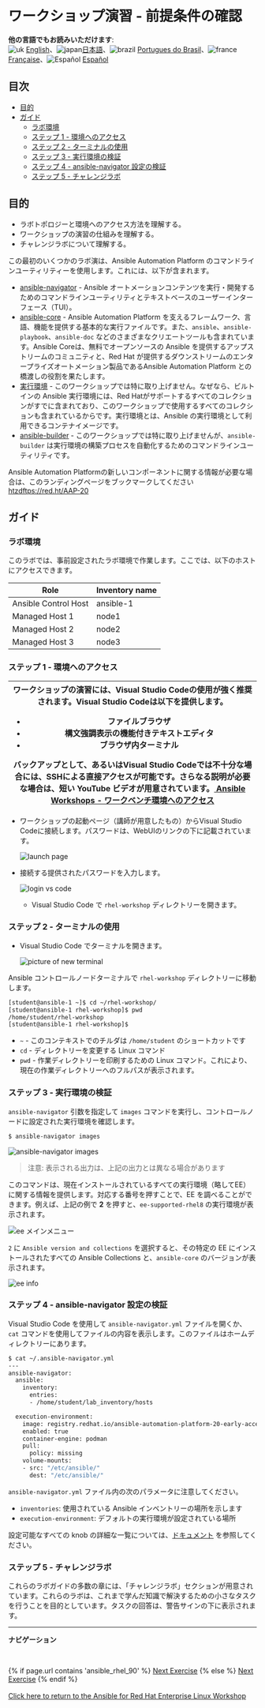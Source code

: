 # ワークショップ演習 - 前提条件の確認

**他の言語でもお読みいただけます**:
<br>![uk](../../../images/uk.png) [English](README.md)、![japan](../../../images/japan.png)[日本語](README.ja.md)、![brazil](../../../images/brazil.png) [Portugues do Brasil](README.pt-br.md)、![france](../../../images/fr.png) [Française](README.fr.md)、![Español](../../../images/col.png) [Español](README.es.md)

## 目次

* [目的](#目的)
* [ガイド](#ガイド)
   * [ラボ環境](#ラボ環境)
   * [ステップ 1 - 環境へのアクセス](#ステップ-1---環境へのアクセス)
   * [ステップ 2 - ターミナルの使用](#ステップ-2---ターミナルの使用)
   * [ステップ 3 - 実行環境の検証](#ステップ-3---実行環境の検証)
   * [ステップ 4 - ansible-navigator 設定の検証](#ステップ-4---ansible-navigator-設定の検証)
   * [ステップ 5 - チャレンジラボ](#ステップ-5---チャレンジラボ)

## 目的

* ラボトポロジーと環境へのアクセス方法を理解する。
* ワークショップの演習の仕組みを理解する。
* チャレンジラボについて理解する。

この最初のいくつかのラボ演は、Ansible Automation Platform のコマンドラインユーティリティーを使用します。これには、以下が含まれます。

- [ansible-navigator](https://github.com/ansible/ansible-navigator) - Ansible オートメーションコンテンツを実行・開発するためのコマンドラインユーティリティとテキストベースのユーザーインターフェース（TUI）。
- [ansible-core](https://docs.ansible.com/core.html) - Ansible Automation Platform を支えるフレームワーク、言語、機能を提供する基本的な実行ファイルです。また、`ansible`、`ansible-playbook`、`ansible-doc` などのさまざまなクリエートツールも含まれています。Ansible Coreは、無料でオープンソースの Ansible を提供するアップストリームのコミュニティと、Red Hat が提供するダウンストリームのエンタープライズオートメーション製品であるAnsible Automation Platform との橋渡しの役割を果たします。
- [実行環境](https://docs.ansible.com/automation-controller/latest/html/userguide/execution_environments.html) - このワークショップでは特に取り上げません。なぜなら、ビルトインの Ansible 実行環境には、Red Hatがサポートするすべてのコレクションがすでに含まれており、このワークショップで使用するすべてのコレクションも含まれているからです。実行環境とは、Ansible の実行環境として利用できるコンテナイメージです。
- [ansible-builder](https://github.com/ansible/ansible-builder) - このワークショップでは特に取り上げませんが、`ansible-builder` は実行環境の構築プロセスを自動化するためのコマンドラインユーティリティです。

Ansible Automation Platformの新しいコンポーネントに関する情報が必要な場合は、このランディングページをブックマークしてください [htzdftps://red.ht/AAP-20](https://red.ht/AAP-20)

## ガイド

### ラボ環境

このラボでは、事前設定されたラボ環境で作業します。ここでは、以下のホストにアクセスできます。

| Role                 | Inventory name |
| ---------------------| ---------------|
| Ansible Control Host | ansible-1      |
| Managed Host 1       | node1          |
| Managed Host 2       | node2          |
| Managed Host 3       | node3          |

### ステップ 1 - 環境へのアクセス

<table>
<thead>
  <tr>
    <th>ワークショップの演習には、Visual Studio Codeの使用が強く推奨されます。Visual Studio Codeは以下を提供します。
    <ul>
    <li> ファイルブラウザ</li>
    <li>構文強調表示の機能付きテキストエディタ</li>
    <li>ブラウザ内ターミナル</li>
    </ul>
    バックアップとして、あるいはVisual Studio Codeでは不十分な場合には、SSHによる直接アクセスが可能です。さらなる説明が必要な場合は、短い YouTube ビデオが用意されています。<a href="https://youtu.be/Y_Gx4ZBfcuk"> Ansible Workshops - ワークベンチ環境へのアクセス</a>
</th>
</tr>
</thead>
</table>

- ワークショップの起動ページ（講師が用意したもの）からVisual Studio Codeに接続します。パスワードは、WebUIのリンクの下に記載されています。

  ![launch page](images/launch_page.png)

- 接続する提供されたパスワードを入力します。

  ![login vs code](images/vscode_login.png)

  - Visual Studio Code で `rhel-workshop` ディレクトリーを開きます。

### ステップ 2 - ターミナルの使用

- Visual Studio Code でターミナルを開きます。

  ![picture of new terminal](images/vscode-new-terminal.png)

Ansible コントロールノードターミナルで `rhel-workshop` ディレクトリーに移動します。

```bash
[student@ansible-1 ~]$ cd ~/rhel-workshop/
[student@ansible-1 rhel-workshop]$ pwd
/home/student/rhel-workshop
[student@ansible-1 rhel-workshop]$
```

* `~` - このコンテキストでのチルダは `/home/student` のショートカットです
* `cd` - ディレクトリーを変更する Linux コマンド
* `pwd` - 作業ディレクトリーを印刷するための Linux コマンド。これにより、現在の作業ディレクトリーへのフルパスが表示されます。

### ステップ 3 - 実行環境の検証

`ansible-navigator` 引数を指定して `images` コマンドを実行し、コントロールノードに設定された実行環境を確認します。

```bash
$ ansible-navigator images
```

![ansible-navigator images](images/navigator-images.png)


> 注意: 表示される出力は、上記の出力とは異なる場合があります

このコマンドは、現在インストールされているすべての実行環境（略してEE）に関する情報を提供します。対応する番号を押すことで、EE を調べることができます。例えば、上記の例で **2** を押すと、`ee-supported-rhel8` の実行環境が表示されます。

![ee メインメニュー](images/navigator-ee-menu.png)

`2` に `Ansible version and collections` を選択すると、その特定の EE にインストールされたすべての Ansible Collections と、`ansible-core` のバージョンが表示されます。

![ee info](images/navigator-ee-collections.png)

### ステップ 4 - ansible-navigator 設定の検証

Visual Studio Code を使用して `ansible-navigator.yml` ファイルを開くか、`cat` コマンドを使用してファイルの内容を表示します。このファイルはホームディレクトリーにあります。

```bash
$ cat ~/.ansible-navigator.yml
---
ansible-navigator:
  ansible:
    inventory:
      entries:
      - /home/student/lab_inventory/hosts

  execution-environment:
    image: registry.redhat.io/ansible-automation-platform-20-early-access/ee-supported-rhel8:2.0.0
    enabled: true
    container-engine: podman
    pull:
      policy: missing
    volume-mounts:
    - src: "/etc/ansible/"
      dest: "/etc/ansible/"
```

`ansible-navigator.yml` ファイル内の次のパラメータに注意してください。

* `inventories`: 使用されている Ansible インベントリーの場所を示します
* `execution-environment`: デフォルトの実行環境が設定されている場所

設定可能なすべての knob の詳細な一覧については、[ドキュメント](https://ansible-navigator.readthedocs.io/en/latest/settings/) を参照してください。

### ステップ 5 - チャレンジラボ

これらのラボガイドの多数の章には、「チャレンジラボ」セクションが用意されています。これらのラボは、これまで学んだ知識で解決するための小さなタスクを行うことを目的としています。タスクの回答は、警告サインの下に表示されます。

---
**ナビゲーション**

<br>

{% if page.url contains 'ansible_rhel_90' %}
[Next Exercise](../2-thebasics)
{% else %}
[Next Exercise](../1.2-thebasics)
{% endif %}
<br><br>
[Click here to return to the Ansible for Red Hat Enterprise Linux Workshop](../README.md)
